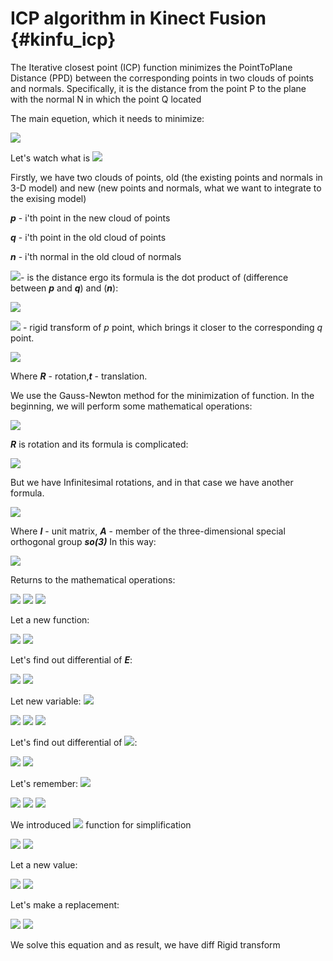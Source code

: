 # ICP algorithm in Kinect Fusion {#kinfu_icp} 

The Iterative closest point (ICP) function minimizes the PointToPlane Distance (PPD) between the corresponding points in two clouds of points and normals.
Specifically, it is the distance from the point P to the plane with the normal N in which the point Q located

The main equetion, which it needs to minimize:

<img src="https://render.githubusercontent.com/render/math?math=E=\sum\left\|ppd(p_{i},q_{i},n_{i})\right\|_{2}\rightarrow0">


Let's watch what is <img src="https://render.githubusercontent.com/render/math?math=ppd(p,q,n)">

Firstly, we have two clouds of points, old (the existing points and normals in 3-D model) and new (new points and normals, what we want to integrate to the exising model)

***p*** - i'th point in the new cloud of points

***q*** - i'th point in the old cloud of points

***n*** - i'th normal in the old cloud of normals

<img src="https://render.githubusercontent.com/render/math?math=ppd(...)">- is the distance ergo its formula is the dot product of (difference between ***p*** and ***q***) and (***n***):

<img src="https://render.githubusercontent.com/render/math?math=dot(T_{p2q}(p)-q, n)=dot((R\cdot p+t)-q,n)=[(R\cdot p+t)-q]^{T}\cdot n">

<img src="https://render.githubusercontent.com/render/math?math=T_{p2q}(p)"> - rigid transform of *p* point, which brings it closer to the corresponding *q* point.

<img src="https://render.githubusercontent.com/render/math?math=T_{p2q}(p) = (R \cdot  p + t)">

Where ***R*** - rotation,***t*** - translation.

We use the Gauss-Newton method for the minimization of function.
In the beginning, we will perform some mathematical operations:

<img src="https://render.githubusercontent.com/render/math?math=E=\sum\left\|[(R\cdot p+t)-q]^{T}\cdot n\right\|_{2}">

***R*** is rotation and its formula is complicated:

<img src="https://render.githubusercontent.com/render/math?math=R=R_{z}(\gamma)R_{y}(\beta)R_{x}(\alpha)=(\begin{bmatrix}cos(\gamma)%26-sin(\gamma)%26 0\\sin(\gamma)%26cos(\gamma)%26 0 \\ 0 %26 0 %26 1 \end{bmatrix} \begin{bmatrix}cos(\beta) %26 0 %26 sin(\beta) \\ 0 %26 1 %26 0 \\ -sin(\beta) %26 0 %26 cos(\beta) \end{bmatrix} \begin{bmatrix}1 %26 0 %26 0\\0 %26cos(\alpha) %26 -sin(\alpha)\\0 %26 sin(\alpha) %26 cos(\alpha)\end{bmatrix}">

But we have Infinitesimal rotations, and in that case we have another formula.

<img src="https://render.githubusercontent.com/render/math?math=R=I %2B Ad\theta">

Where ***I*** - unit matrix, ***A*** - member of the three-dimensional special orthogonal group ***so(3)***
In this way:

<img src="https://render.githubusercontent.com/render/math?math=R = I %2B \begin{bmatrix}0 %26 -\gamma  %26 \beta \\ \gamma %26 0 %26 -\alpha \\ -\beta  %26 \alpha  %26 0 \end{bmatrix} = I %2B skew(\begin{bmatrix} \alpha \\ \beta \\ \gamma \\ \end{bmatrix}) = I %2B skew(R_{shift}) ">



Returns to the mathematical operations:

<img src="https://render.githubusercontent.com/render/math?math=E=\sum\left\|[(I %2B skew(R_{shift})) \cdot  p %2B t - q]^{T}  \cdot n \right \|_{2} ">

<img src="https://render.githubusercontent.com/render/math?math=E = \sum \left \| [I \cdot  p %2B skew(R_{shift}) \cdot  p %2B t - q]^{T}  \cdot n \right \|_{2} ">

<img src="https://render.githubusercontent.com/render/math?math=E = \sum \left \| [skew(R_{shift}) \cdot  p %2B t %2B p- q]^{T}  \cdot n \right \|_{2} ">

Let a new function:

<img src="https://render.githubusercontent.com/render/math?math=f(x, p) = skew(R_{shift}) \cdot  p %2B t">

<img src="https://render.githubusercontent.com/render/math?math=E = \sum \left \| [f(x, p) %2B p- q]^{T}  \cdot n \right \|_{2}">

Let's find out differential of ***E***:

<img src="https://render.githubusercontent.com/render/math?math=\frac{\partial E}{\partial x_{i}} = \sum [2 \cdot (f(x, p) %2B p - q)^{T} \cdot n] \cdot [f{}'(x, p)^{T} \cdot n] = 0">

<img src="https://render.githubusercontent.com/render/math?math=\sum [2 \cdot n^{T} \cdot (f(x, p) %2B p - q)] \cdot [n^{T} \cdot f{}'(x, p)] = 0 ">

Let new variable: <img src="https://render.githubusercontent.com/render/math?math=\triangle p = p - q">

<img src="https://render.githubusercontent.com/render/math?math=\sum [2 \cdot n^{T} \cdot (f(x, p) %2B \triangle p)] \cdot [n^{T} \cdot f{}'(x, p)] = 0">

<img src="https://render.githubusercontent.com/render/math?math=\sum [(f(x, p) %2B \triangle p)^{T} \cdot (n \cdot n^{T})] \cdot f{}'(x, p) = 0">

<img src="https://render.githubusercontent.com/render/math?math=\sum f{}'(x, p)^{T} \cdot [n \cdot n^{T}] \cdot [f(x, p) %2B \triangle p] = 0">

Let's find out differential of <img src="https://render.githubusercontent.com/render/math?math=f(x)">:

<img src="https://render.githubusercontent.com/render/math?math=d(f(x)) = d(skew(R_{shift}) \cdot  p %2B t) = d(skew(R_{shift})) \cdot  p %2B skew(R_{shift}) \cdot  d(p)) %2B d(t)">

<img src="https://render.githubusercontent.com/render/math?math=d(f(x)) = skew(\triangle R_{shift}) \cdot  p %2B \triangle t">

Let's remember: <img src="https://render.githubusercontent.com/render/math?math=cross(a, b) = skew(a) \cdot b = skew(b)^{T} \cdot a">

<img src="https://render.githubusercontent.com/render/math?math=d(f(x)) = cross(\triangle R_{shift}, p) %2B \triangle t">

<img src="https://render.githubusercontent.com/render/math?math=d(f(x)) = skew(p)^{T} \cdot \triangle R_{shift} %2B \triangle t">

<img src="https://render.githubusercontent.com/render/math?math=d(f(x))=\begin{bmatrix} skew(p)^{T} %26 | %26 I m\end{bmatrix} \cdot \begin{bmatrix} \triangle R_{shift}\\ \triangle t \end{bmatrix} = G(p) \cdot X">

We introduced <img src="https://render.githubusercontent.com/render/math?math=G(p)"> function for simplification

<img src="https://render.githubusercontent.com/render/math?math=\sum f{}'(x, p)^{T} \cdot [n \cdot n^{T}] \cdot [f(x, p)] = \sum f{}'(x, p)^{T} \cdot [n \cdot n^{T}] \cdot [- \triangle p]">

<img src="https://render.githubusercontent.com/render/math?math=\sum G(p)^{T} \cdot [n \cdot n^{T}] \cdot [G(p) \cdot X] = \sum G(p)^{T} \cdot [n \cdot n^{T}] \cdot [- \triangle p]">

Let a new value:

<img src="https://render.githubusercontent.com/render/math?math=C = G(p)^{T} \cdot n">

<img src="https://render.githubusercontent.com/render/math?math=C^{T} = (G(p)^{T} \cdot n)^{T} = n^{T} \cdot G(p)">

Let's make a replacement:

<img src="https://render.githubusercontent.com/render/math?math=\sum C \cdot C^{T} \cdot X = \sum C \cdot n^{T} \cdot [- \triangle p]">

<img src="https://render.githubusercontent.com/render/math?math=\sum C\cdot C^{T}\cdot \begin{bmatrix} \triangle R_{shift}\\ \triangle t \end{bmatrix} = \sum C \cdot n^{T} \cdot [- \triangle p]">

We solve this equation and as result, we have diff Rigid transform

